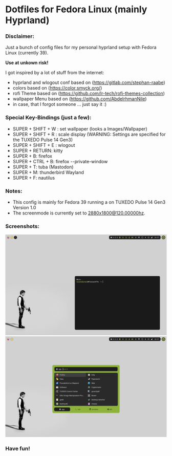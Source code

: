 # Dotfiles for Fedora Linux (mainly Hyprland)

### Disclaimer:
Just a bunch of config files for my personal hyprland setup with Fedora Linux (currently 39). 

**Use at unkown risk!**

I got inspired by a lot of stuff from the internet:
- hyprland and wlogout conf based on (https://gitlab.com/stephan-raabe)
- colors based on (https://color.smyck.org/)
- rofi Theme based on (https://github.com/lr-tech/rofi-themes-collection)
- wallpaper Menu based on (https://github.com/AbdelrhmanNile)
- in case, that I forgot someone ... just say it :)

### Special Key-Bindings (just a few):
- SUPER + SHIFT + W : set wallpaper (looks a Images/Wallpaper)
- SUPER + SHIFT + R : scale display  (WARNING: Settings are specified for the TUXEDO Pulse 14 Gen3)
- SUPER + SHIFT + E : wlogout
- SUPER + RETURN: kitty
- SUPER + B: firefox
- SUPER + CTRL + B: firefox --private-window
- SUPER + T: tuba (Mastodon)
- SUPER + M: thunderbird Wayland
- SUPER + F: nautilus

### Notes:
- This config is mainly for Fedora 39 running a on TUXEDO Pulse 14 Gen3 Version 1.0
- The screenmode is currently set to 2880x1800@120.00000hz.

### Screenshots:
![Screenshot Hyprpland](screenshot01.png "Screenshot of Hyprland and Kitty")
![Screenshot Hyprpland](screenshot02.png "Screenshot of Hyprland and Rofi")

### Have fun!
